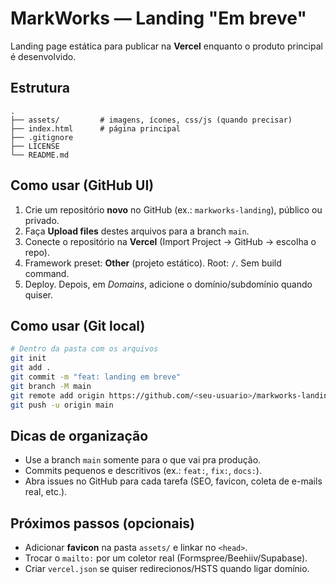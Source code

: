 # MarkWorks — Landing "Em breve"

Landing page estática para publicar na **Vercel** enquanto o produto principal é desenvolvido.

## Estrutura
```
.
├── assets/         # imagens, ícones, css/js (quando precisar)
├── index.html      # página principal
├── .gitignore
├── LICENSE
└── README.md
```

## Como usar (GitHub UI)
1. Crie um repositório **novo** no GitHub (ex.: `markworks-landing`), público ou privado.
2. Faça **Upload files** destes arquivos para a branch `main`.
3. Conecte o repositório na **Vercel** (Import Project → GitHub → escolha o repo).
4. Framework preset: **Other** (projeto estático). Root: `/`. Sem build command.
5. Deploy. Depois, em *Domains*, adicione o domínio/subdomínio quando quiser.

## Como usar (Git local)
```bash
# Dentro da pasta com os arquivos
git init
git add .
git commit -m "feat: landing em breve"
git branch -M main
git remote add origin https://github.com/<seu-usuario>/markworks-landing.git
git push -u origin main
```

## Dicas de organização
- Use a branch `main` somente para o que vai pra produção.
- Commits pequenos e descritivos (ex.: `feat:`, `fix:`, `docs:`).
- Abra issues no GitHub para cada tarefa (SEO, favicon, coleta de e-mails real, etc.).

## Próximos passos (opcionais)
- Adicionar **favicon** na pasta `assets/` e linkar no `<head>`.
- Trocar o `mailto:` por um coletor real (Formspree/Beehiiv/Supabase).
- Criar `vercel.json` se quiser redirecionos/HSTS quando ligar domínio.
